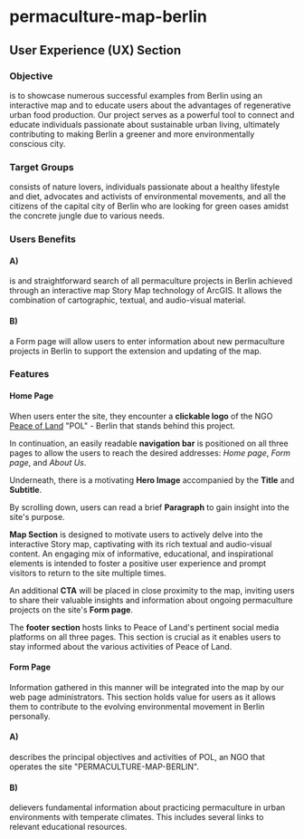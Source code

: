 # permaculture-map-berlin

## User Experience (UX) Section

### Objective
is to showcase numerous successful examples from Berlin using an interactive map and to educate users about the advantages of regenerative urban food production. Our project serves as a powerful tool to connect and educate individuals passionate about sustainable urban living, ultimately contributing to making Berlin a greener and more environmentally conscious city.
### Target Groups
consists of nature lovers, individuals passionate about a healthy lifestyle and diet, advocates and activists of environmental movements, and all the citizens of the capital city of Berlin who are looking for green oases amidst the concrete jungle due to various needs. 

### Users Benefits
#### A) 
is and straightforward search of all permaculture projects in Berlin achieved through an interactive map Story Map technology of ArcGIS. It allows the combination of cartographic, textual, and audio-visual material.

#### B)
a Form page will allow users to enter information about new permaculture projects in Berlin to support the extension and updating of the map.

### Features

#### Home Page

When users enter the site, they encounter a **clickable logo** of the NGO [Peace of Land](http://www.peaceof.land "Peace of Land") "POL" - Berlin that stands behind this project.

In continuation, an easily readable **navigation bar** is positioned on all three pages to allow the users to reach the desired addresses: *Home page*, *Form page*, and *About Us*.


Underneath, there is a motivating **Hero Image** accompanied by the **Title** and **Subtitle**.

By scrolling down, users can read a brief **Paragraph** to gain insight into the site's purpose.

**Map Section** is designed to motivate users to actively delve into the interactive Story map, captivating with its rich textual and audio-visual content. An engaging mix of informative, educational, and inspirational elements is intended to foster a positive user experience and prompt visitors to return to the site multiple times.

An additional **CTA** will be placed in close proximity to the map, inviting users to share their valuable insights and information about ongoing permaculture projects on the site's **Form page**.

The **footer section** hosts links to Peace of Land's pertinent social media platforms on all three pages. This section is crucial as it enables users to stay informed about the various activities of Peace of Land.

#### Form Page
Information gathered in this manner will be integrated into the map by our web page administrators. This section holds value for users as it allows them to contribute to the evolving environmental movement in Berlin personally.


####   A)
describes the principal objectives and activities of POL, an NGO that operates the site "PERMACULTURE-MAP-BERLIN".

####    B)
delievers fundamental information about practicing permaculture in urban environments with temperate climates. This includes several links to relevant educational resources.



